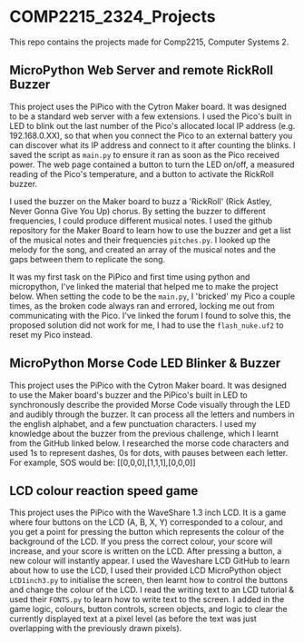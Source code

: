 # COMP2215_2324_Projects
This repo contains the projects made for Comp2215, Computer Systems 2.

## MicroPython Web Server and remote RickRoll Buzzer
This project uses the PiPico with the Cytron Maker board. It was designed to be a standard web server with a few extensions. I used the Pico's built in LED to blink out the last number of the Pico's allocated local IP address (e.g. 192.168.0.XX), so that when you connect the Pico to an external battery you can discover what its IP address and connect to it after counting the blinks. I saved the script as <code>main.py</code> to ensure it ran as soon as the Pico received power. The web page contained a button to turn the LED on/off, a measured reading of the Pico's temperature, and a button to activate the RickRoll buzzer.

I used the buzzer on the Maker board to buzz a 'RickRoll' (Rick Astley, Never Gonna Give You Up) chorus. By setting the buzzer to different frequencies, I could produce different musical notes. I used the github repository for the Maker Board to learn how to use the buzzer and get a list of the musical notes and their frequencies <code>pitches.py</code>. I looked up the melody for the song, and created an array of the musical notes and the gaps between them to replicate the song.

It was my first task on the PiPico and first time using python and micropython, I've linked the material that helped me to make the project below. When setting the code to be the <code>main.py</code>, I 'bricked' my Pico a couple times, as the broken code always ran and errored, locking me out from communicating with the Pico. I've linked the forum I found to solve this, the proposed solution did not work for me, I had to use the <code>flash_nuke.uf2</code> to reset my Pico instead.

## MicroPython Morse Code LED Blinker & Buzzer
This project uses the PiPico with the Cytron Maker board. It was designed to use the Maker board's buzzer and the PiPico's built in LED to synchronously describe the provided Morse Code visually through the LED and audibly through the buzzer. It can process all the letters and numbers in the english alphabet, and a few punctuation characters. I used my knowledge about the buzzer from the previous challenge, which I learnt from the GitHub linked below. I researched the morse code characters and used 1s to represent dashes, 0s for dots, with pauses between each letter. For example, SOS would be: [[0,0,0],[1,1,1],[0,0,0]]

## LCD colour reaction speed game
This project uses the PiPico with the WaveShare 1.3 inch LCD. It is a game where four buttons on the LCD (A, B, X, Y) corresponded to a colour, and you get a point for pressing the button which represents the colour of the background of the LCD. If you press the correct colour, your score will increase, and your score is written on the LCD. After pressing a button, a new colour will instantly appear. I used the Waveshare LCD GitHub to learn about how to use the LCD, I used their provided LCD MicroPython object <code>LCD1inch3.py</code> to initialise the screen, then learnt how to control the buttons and change the colour of the LCD. I read the writing text to an LCD tutorial & used their <code>FONTS.py</code> to learn how to write text to the screen. I added in the game logic, colours, button controls, screen objects, and logic to clear the currently displayed text at a pixel level (as before the text was just overlapping with the previously drawn pixels).
